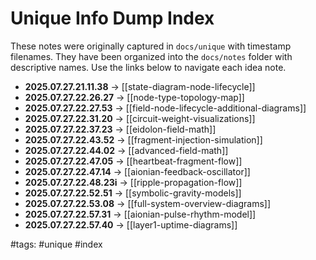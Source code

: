 # Unique Info Dump Index

These notes were originally captured in `docs/unique` with timestamp filenames. They have been organized into the `docs/notes` folder with descriptive names. Use the links below to navigate each idea note.

- **2025.07.27.21.11.38** → [[state-diagram-node-lifecycle]]
- **2025.07.27.22.26.27** → [[node-type-topology-map]]
- **2025.07.27.22.27.53** → [[field-node-lifecycle-additional-diagrams]]
- **2025.07.27.22.31.20** → [[circuit-weight-visualizations]]
- **2025.07.27.22.37.23** → [[eidolon-field-math]]
- **2025.07.27.22.43.52** → [[fragment-injection-simulation]]
- **2025.07.27.22.44.02** → [[advanced-field-math]]
- **2025.07.27.22.47.05** → [[heartbeat-fragment-flow]]
- **2025.07.27.22.47.14** → [[aionian-feedback-oscillator]]
- **2025.07.27.22.48.23i** → [[ripple-propagation-flow]]
- **2025.07.27.22.52.51** → [[symbolic-gravity-models]]
- **2025.07.27.22.53.08** → [[full-system-overview-diagrams]]
- **2025.07.27.22.57.31** → [[aionian-pulse-rhythm-model]]
- **2025.07.27.22.57.40** → [[layer1-uptime-diagrams]]

#tags: #unique #index

